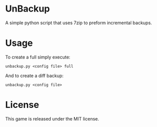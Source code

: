 UnBackup
========

A simple python script that uses 7zip to preform incremental backups.


Usage
=====

To create a full simply execute:

	unbackup.py <config file> full


And to create a diff backup:

	unbackup.py <config file>


License
=======
This game is released under the MIT license.

